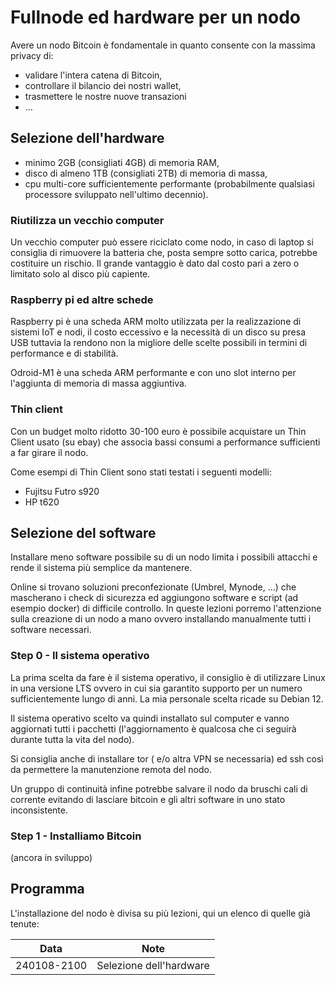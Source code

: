 # Fullnode ed hardware per un nodo
Avere un nodo Bitcoin è fondamentale in quanto consente con la massima privacy di:

- validare l'intera catena di Bitcoin,
- controllare il bilancio dei nostri wallet,
- trasmettere le nostre nuove transazioni
- ...

## Selezione dell'hardware

- minimo 2GB (consigliati 4GB) di memoria RAM,
- disco di almeno 1TB (consigliati 2TB) di memoria di massa,
- cpu multi-core sufficientemente performante (probabilmente qualsiasi processore sviluppato nell'ultimo decennio).

### Riutilizza un vecchio computer

Un vecchio computer può essere riciclato come nodo, in caso di laptop si consiglia di rimuovere la batteria che, posta sempre sotto carica, potrebbe costituire un rischio. Il grande vantaggio è dato dal costo pari a zero o limitato solo al disco più capiente.

### Raspberry pi ed altre schede

Raspberry pi è una scheda ARM molto utilizzata per la realizzazione di sistemi IoT e nodi, il costo eccessivo e la necessità di un disco su presa USB tuttavia la rendono non la migliore delle scelte possibili in termini di performance e di stabilità.

Odroid-M1 è una scheda ARM performante e con uno slot interno per l'aggiunta di memoria di massa aggiuntiva.

### Thin client

Con un budget molto ridotto 30-100 euro è possibile acquistare un Thin Client usato (su ebay) che associa bassi consumi a performance sufficienti a far girare il nodo.

Come esempi di Thin Client sono stati testati i seguenti modelli:

- Fujitsu Futro s920
- HP t620

## Selezione del software

Installare meno software possibile su di un nodo limita i possibili attacchi e rende il sistema più semplice da mantenere.

Online si trovano soluzioni preconfezionate (Umbrel, Mynode, ...) che mascherano i check di sicurezza ed aggiungono software e script (ad esempio docker) di difficile controllo. In queste lezioni porremo l'attenzione sulla creazione di un nodo a mano ovvero installando manualmente tutti i software necessari.

### Step 0 - Il sistema operativo

La prima scelta da fare è il sistema operativo, il consiglio è di utilizzare Linux in una versione LTS ovvero in cui sia garantito supporto per un numero sufficientemente lungo di anni. La mia personale scelta ricade su Debian 12.

Il sistema operativo scelto va quindi installato sul computer e vanno aggiornati tutti i pacchetti (l'aggiornamento è qualcosa che ci seguirà durante tutta la vita del nodo).

Si consiglia anche di installare tor ( e/o altra VPN se necessaria) ed ssh così da permettere la manutenzione remota del nodo.

Un gruppo di continuità infine potrebbe salvare il nodo da bruschi cali di corrente evitando di lasciare bitcoin e gli altri software in uno stato inconsistente.

### Step 1 - Installiamo Bitcoin
(ancora in sviluppo)

## Programma
L'installazione del nodo è divisa su più lezioni, qui un elenco di quelle già tenute:

| Data        | Note                                           |
|-------------|------------------------------------------------|
| 240108-2100 | Selezione dell'hardware                        |
